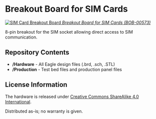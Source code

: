 Breakout Board for SIM Cards
============================

[![SIM Card Breakout Board](https://dlnmh9ip6v2uc.cloudfront.net/images/products/5/7/3/00573-01_i_ma.jpg)
*Breakout Board for SIM Cards (BOB-00573)*](https://www.sparkfun.com/products/573)

8-pin breakout for the SIM socket allowing direct access to SIM communication.

Repository Contents
-------------------

* **/Hardware** - All Eagle design files (.brd, .sch, .STL)
* **/Production** - Test bed files and production panel files


License Information
-------------------
The hardware is released under [Creative Commons ShareAlike 4.0 International](https://creativecommons.org/licenses/by-sa/4.0/).

Distributed as-is; no warranty is given.
